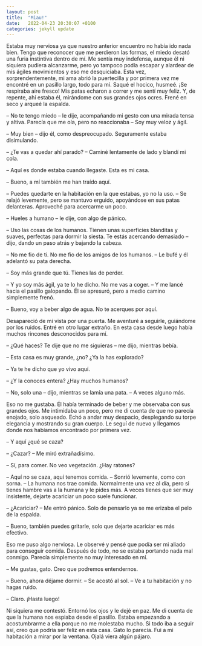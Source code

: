 ```yaml
---
layout: post
title:  "Miau!"
date:   2022-04-23 20:30:07 +0100
categories: jekyll update
---
```


Estaba muy nerviosa ya que nuestro anterior encuentro no había ido nada bien. Tengo que reconocer que me perdieron las formas, el miedo desató una furia instintiva dentro de mí. Me sentía muy indefensa, aunque él ni siquiera pudiera alcanzarme, pero yo tampoco podía escapar y alardear de mis ágiles movimientos y eso me desquiciaba. Esta vez, sorprendentemente, mi ama abrió la puertecilla y por primera vez me encontré en un pasillo largo, todo para mí. Saqué el hocico, husmeé. ¡Se respiraba aire fresco! Mis patas echaron a correr y me sentí muy feliz. Y, de repente, ahí estaba él, mirándome con sus grandes ojos ocres. Frené en seco y arqueé la espalda. 

– No te tengo miedo – le dije, acompañando mi gesto con una mirada tensa y altiva. Parecía que me oía, pero no reaccionaba – Soy muy veloz y ágil.

– Muy bien – dijo él, como despreocupado. Seguramente estaba disimulando.

– ¿Te vas a quedar ahí parado? – Caminé lentamente de lado y blandí mi cola.

– Aquí es donde estaba cuando llegaste. Esta es mi casa.

– Bueno, a mí también me han traído aquí. 

– Puedes quedarte en la habitación en la que estabas, yo no la uso. – Se relajó levemente, pero se mantuvo erguido, apoyándose en sus patas delanteras. Aproveché para acercarme un poco.

– Hueles a humano – le dije, con algo de pánico.

– Uso las cosas de los humanos. Tienen unas superficies blanditas y suaves, perfectas para dormir la siesta. Te estás acercando demasiado – dijo, dando un paso atrás y bajando la cabeza.

– No me fio de ti. No me fio de los amigos de los humanos. – Le bufé y él adelantó su pata derecha. 

– Soy más grande que tú. Tienes las de perder.

– Y yo soy más ágil, ya te lo he dicho. No me vas a coger. – Y me lancé hacia el pasillo galopando. Él se apresuró, pero a medio camino simplemente frenó.

– Bueno, voy a beber algo de agua. No te acerques por aquí.

Desapareció de mi vista por una puerta. Me aventuré a seguirle, guiándome por los ruidos. Entré en otro lugar extraño. En esta casa desde luego había muchos rincones desconocidos para mí.

– ¿Qué haces? Te dije que no me siguieras – me dijo, mientras bebía.

– Esta casa es muy grande, ¿no? ¿Ya la has explorado?

– Ya te he dicho que yo vivo aquí.

– ¿Y la conoces entera? ¿Hay muchos humanos?

– No, solo una – dijo, mientras se lamía una pata. – A veces alguno más. 

Eso no me gustaba. Él había terminado de beber y me observaba con sus grandes ojos. Me intimidaba un poco, pero me di cuenta de que no parecía enojado, solo asqueado. Echó a andar muy despacio, desplegando su torpe elegancia y mostrando su gran cuerpo. Le seguí de nuevo y llegamos donde nos habíamos encontrado por primera vez.

– Y aquí ¿qué se caza?

– ¿Cazar? – Me miró extrañadísimo.

– Sí, para comer. No veo vegetación. ¿Hay ratones?

– Aquí no se caza, aquí tenemos comida. – Sonrió levemente, como con sorna. – La humana nos trae comida. Normalmente una vez al día, pero si tienes hambre vas a la humana y le pides más. A veces tienes que ser muy insistente, dejarte acariciar un poco suele funcionar. 

– ¿Acariciar? – Me entró pánico. Solo de pensarlo ya se me erizaba el pelo de la espalda.

– Bueno, también puedes gritarle, solo que dejarte acariciar es más efectivo.

Eso me puso algo nerviosa. Le observé y pensé que podía ser mi aliado para conseguir comida. Después de todo, no se estaba portando nada mal conmigo. Parecía simplemente no muy interesado en mí.

–  Me gustas, gato. Creo que podremos entendernos.

–  Bueno, ahora déjame dormir. – Se acostó al sol. – Ve a tu habitación y no hagas ruido.

– Claro. ¡Hasta luego!

Ni siquiera me contestó. Entornó los ojos y le dejé en paz. Me di cuenta de que la humana nos espiaba desde el pasillo. Estaba empezando a acostumbrarme a ella porque no me molestaba mucho. Si todo iba a seguir así, creo que podría ser feliz en esta casa. Gato lo parecía. Fui a mi habitación a mirar por la ventana. Ojalá viera algún pájaro. 